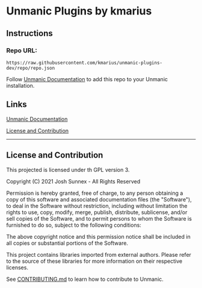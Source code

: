 # Unmanic Plugins by kmarius

## Instructions

### Repo URL:
<!-- Replace the below link with your own repo URL (found in the 'repo' git branch) -->
```
https://raw.githubusercontent.com/kmarius/unmanic-plugins-dev/repo/repo.json
```


Follow [Unmanic Documentation](http://docs.unmanic.app/docs/plugins/adding_a_custom_plugin_repo/) 
to add this repo to your Unmanic installation.


## Links

[Unmanic Documentation](https://docs.unmanic.app/docs/)

[License and Contribution](#license-and-contribution)


---
## License and Contribution

This projected is licensed under th GPL version 3. 

Copyright (C) 2021 Josh Sunnex - All Rights Reserved

Permission is hereby granted, free of charge, to any person obtaining a copy
of this software and associated documentation files (the "Software"), to deal
in the Software without restriction, including without limitation the rights
to use, copy, modify, merge, publish, distribute, sublicense, and/or sell
copies of the Software, and to permit persons to whom the Software is
furnished to do so, subject to the following conditions:
 
The above copyright notice and this permission notice shall be included in all
copies or substantial portions of the Software.

This project contains libraries imported from external authors.
Please refer to the source of these libraries for more information on their respective licenses.

See [CONTRIBUTING.md](docs/CONTRIBUTING.md) to learn how to contribute to Unmanic.
